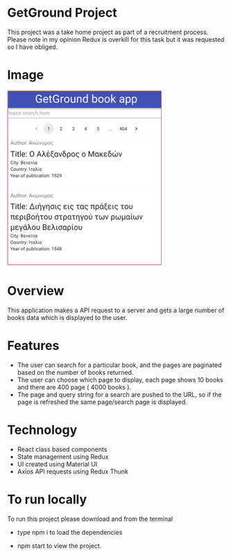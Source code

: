 # GetGround Project

This project was a take home project as part of a recruitment process. Please note in my opinion Redux is overkill for this task but it was requested so I have obliged.

# Image

![](/preview-image.png)

# Overview

This application makes a API request to a server and gets a large number of books data which is displayed to the user.

# Features

- The user can search for a particular book, and the pages are paginated based on the number of books returned.
- The user can choose which page to display, each page shows 10 books and there are 400 page ( 4000 books ).
- The page and query string for a search are pushed to the URL, so if the page is refreshed the same page/search page is displayed.

# Technology

- React class based components
- State management using Redux
- UI created using Material UI
- Axios API requests using Redux Thunk

# To run locally

To run this project please download and from the terminal

- type npm i to load the dependencies

- npm start to view the project.


